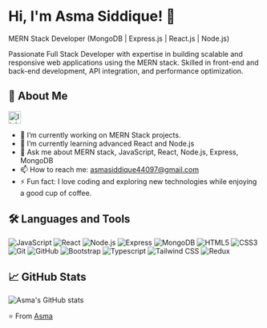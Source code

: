# Hi, I'm Asma Siddique! 👋

MERN Stack Developer (MongoDB | Express.js | React.js | Node.js)

Passionate Full Stack Developer with expertise in building scalable and responsive web applications using the MERN stack. Skilled in front-end and back-end development, API integration, and performance optimization.

## 🚀 About Me

  <img src="https://img.shields.io/static/v1?message=LinkedIn&logo=linkedin&label=&color=0077B5&logoColor=white&labelColor=&style=for-the-badge" height="25" alt="linkedin logo"  />
<!--   <img src="https://img.shields.io/static/v1?message=Youtube&logo=youtube&label=&color=FF0000&logoColor=white&labelColor=&style=for-the-badge" height="25" alt="youtube logo"  /> -->
<!--   <img src="https://img.shields.io/static/v1?message=Twitter&logo=twitter&label=&color=1DA1F2&logoColor=white&labelColor=&style=for-the-badge" height="25" alt="twitter logo"  /> -->

- 🔭 I’m currently working on MERN Stack projects.
- 🌱 I’m currently learning advanced React and Node.js
- 💬 Ask me about MERN stack, JavaScript, React, Node.js, Express, MongoDB
- 📫 How to reach me: asmasiddique44097@gmail.com
- ⚡ Fun fact: I love coding and exploring new technologies while enjoying a good cup of coffee.

## 🛠️ Languages and Tools

![JavaScript](https://img.shields.io/badge/-JavaScript-333333?style=flat&logo=javascript)
![React](https://img.shields.io/badge/-React-333333?style=flat&logo=react)
![Node.js](https://img.shields.io/badge/-Node.js-333333?style=flat&logo=node.js)
![Express](https://img.shields.io/badge/-Express-333333?style=flat&logo=express)
![MongoDB](https://img.shields.io/badge/-MongoDB-333333?style=flat&logo=mongodb)
![HTML5](https://img.shields.io/badge/-HTML5-333333?style=flat&logo=html5)
![CSS3](https://img.shields.io/badge/-CSS3-333333?style=flat&logo=css3)
![Git](https://img.shields.io/badge/-Git-333333?style=flat&logo=git)
![GitHub](https://img.shields.io/badge/-GitHub-333333?style=flat&logo=github)
![Bootstrap](https://img.shields.io/badge/-Bootstrap-333333?style=flat&logo=bootstrap)
![Typescript](https://img.shields.io/badge/-Typescript-333333?style=flat&logo=typescript)
![Tailwind CSS](https://img.shields.io/badge/-Tailwind%20CSS-333333?style=flat&logo=tailwind%20css)
![Redux](https://img.shields.io/badge/-Redux-333333?style=flat&logo=redux)




## 📈 GitHub Stats

![Asma's GitHub stats](https://github-readme-stats.vercel.app/api?username=asma9001&show_icons=true&theme=radical)

⭐️ From [Asma](https://github.com/asma9001)
